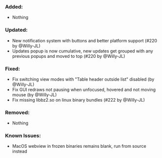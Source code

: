 ### Added:
- Nothing

### Updated:
- New notification system with buttons and better platform support (#220 by @Willy-JL)
- Updates popup is now cumulative, new updates get grouped with any previous popups and moved to top (#220 by @Willy-JL)

### Fixed:
- Fix switching view modes with "Table header outside list" disabled (by @Willy-JL)
- Fix GUI redraws not pausing when unfocused, hovered and not moving mouse (by @Willy-JL)
- Fix missing libbz2.so on linux binary bundles (#222 by @Willy-JL)

### Removed:
- Nothing

### Known Issues:
- MacOS webview in frozen binaries remains blank, run from source instead

